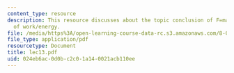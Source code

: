 ```yaml
---
content_type: resource
description: This resource discusses about the topic conclusion of F=ma, and start
  of work/energy.
file: /media/https%3A/open-learning-course-data-rc.s3.amazonaws.com/8-01l-physics-i-classical-mechanics-fall-2005/024eb6ac0d0bc2c01a140021acb110ee_lec13.pdf
file_type: application/pdf
resourcetype: Document
title: lec13.pdf
uid: 024eb6ac-0d0b-c2c0-1a14-0021acb110ee
---
```

